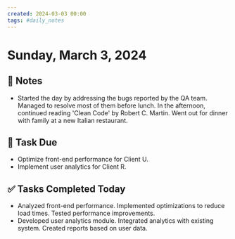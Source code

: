 ```yaml
---
created: 2024-03-03 00:00
tags: #daily_notes
---
```


# Sunday, March 3, 2024

## 📓 Notes
- Started the day by addressing the bugs reported by the QA team. Managed to resolve most of them before lunch. In the afternoon, continued reading 'Clean Code' by Robert C. Martin. Went out for dinner with family at a new Italian restaurant.

## 📅 Task Due
- Optimize front-end performance for Client U.
- Implement user analytics for Client R.

## ✅ Tasks Completed Today
- Analyzed front-end performance. Implemented optimizations to reduce load times. Tested performance improvements.
- Developed user analytics module. Integrated analytics with existing system. Created reports based on user data.